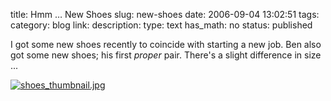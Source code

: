 title: Hmm … New Shoes
slug: new-shoes
date: 2006-09-04 13:02:51
tags: 
category: blog
link: 
description: 
type: text
has_math: no
status: published

I got some new shoes recently to coincide with starting a new job. Ben also got some new shoes; his first *proper* pair. There's a slight difference in size ...


[![shoes_thumbnail.jpg](/wp-content/uploads/2006/09/shoes_thumbnail.jpg)](https://flickr.com/photos/vicchi/232553678/ "https://flickr.com/photos/vicchi/232553678/")

